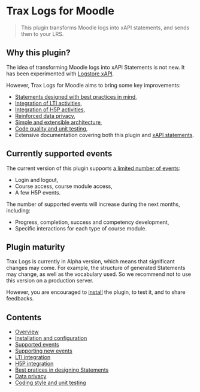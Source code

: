 # Trax Logs for Moodle

> This plugin transforms Moodle logs into xAPI statements, and sends then to your LRS.


## Why this plugin?

The idea of transforming Moodle logs into xAPI Statements is not new. 
It has been experimented with [Logstore xAPI](https://moodle.org/plugins/view/logstore_xapi).

However, Trax Logs for Moodle aims to bring some key improvements:
* [Statements designed with best practices in mind](doc/best-practices.md),
* [Integration of LTI activities](doc/lti.md),
* [Integration of H5P activities](doc/h5p.md),
* [Reinforced data privacy](doc/privacy.md),
* [Simple and extensible architecture](doc/extend.md),
* [Code quality and unit testing](doc/test.md),
* Extensive documentation covering both this plugin and [xAPI statements](http://doc.xapi.fr/profiles/moodle).


## Currently supported events

The current version of this plugin supports [a limited number of events](doc/events.md):
* Login and logout,
* Course access, course module access,
* A few H5P events.

The number of supported events will increase during the next months, including:
* Progress, completion, success and competency development,
* Specific interactions for each type of course module.


## Plugin maturity

Trax Logs is currently in Alpha version, which means that significant changes may come.
For example, the structure of generated Statements may change, as well as the vocabulary used.
So we recommend not to use this version on a production server.

However, you are encouraged to [install](doc/install.md) the plugin, to test it, and to share feedbacks.


## Contents

* [Overview](README.md)
* [Installation and configuration](doc/install.md)
* [Supported events](doc/events.md)
* [Supporting new events](doc/extend.md)
* [LTI integration](doc/lti.md)
* [H5P integration](doc/h5p.md)
* [Best pratices in designing Statements](doc/best-practices.md)
* [Data privacy](doc/privacy.md)
* [Coding style and unit testing](doc/test.md)

